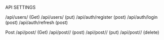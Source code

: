 API SETTINGS

/api/users/ (Get)
/api/users/<id> (put)
/api/auth/register (post)
/api/auth/login (post)
/api/auth/refresh (post)

Post
    /api/post/ (Get)
    /api/post/<id>/ (post)
    /api/post/<id>/ (put)
    /api/post/<id>/ (delete)
